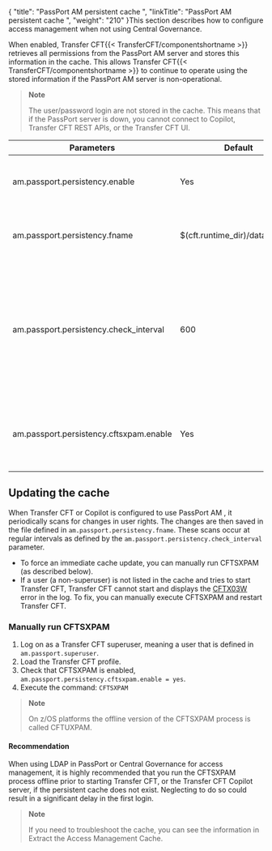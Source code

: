 {
    "title": "PassPort AM persistent cache ",
    "linkTitle": "PassPort AM persistent cache ",
    "weight": "210"
}This section describes how to configure access management when not using Central Governance.

When enabled, Transfer CFT{{< TransferCFT/componentshortname  >}} retrieves all permissions from the PassPort AM server and stores this information in the cache. This allows Transfer CFT{{< TransferCFT/componentshortname  >}} to continue to operate using the stored information if the PassPort AM server is non-operational.

> **Note**
>
> The user/password login are not stored in the cache. This means that if the PassPort server is down, you cannot connect to Copilot, Transfer CFT REST APIs, or the Transfer CFT UI.


| Parameters  | Default  | Description  |
| --- | --- | --- |
| am.passport.persistency.enable  | Yes  | Enables persistent support for PassPort AM. |
| am.passport.persistency.fname  | $(cft.runtime_dir)/data/CFTAM  | Persistent cache file name for PassPort AM.  |
| am.passport.persistency.check_interval  | 600  | Interval in seconds between two checks of access management updates.<br/> See also the information concerning CFTSXPAM or copsxpam below. |
| am.passport.persistency.cftsxpam.enable  | Yes  | Enable the CFTSXPAM process, which updates the PassPort AM cache.  |


## Updating the cache

When Transfer CFT or Copilot is configured to use PassPort AM , it periodically scans for changes in user rights. The changes are then saved in the file defined in `am.passport.persistency.fname`. These scans occur at regular intervals as defined by the `am.passport.persistency.check_interval` parameter.

- To force an immediate cache update, you can manually run CFTSXPAM (as described below).
- If a user (a non-superuser) is not listed in the cache and tries to start Transfer CFT, Transfer CFT cannot start and displays the [CFTX03W](../../../troubleshoot_intro/messages_and_error_codes_start_here/cftx_messages) error in the log. To fix, you can manually execute CFTSXPAM and restart Transfer CFT.

### Manually run CFTSXPAM

1. Log on as a Transfer CFT superuser, meaning a user that is defined in `am.passport.superuser`.
1. Load the Transfer CFT profile.
1. Check that CFTSXPAM is enabled, `am.passport.persistency.cftsxpam.enable = yes`.
1. Execute the command: `CFTSXPAM`

> **Note**
>
> On z/OS platforms the offline version of the CFTSXPAM process is called CFTUXPAM.

#### Recommendation

When using LDAP in PassPort or Central Governance for access management, it is highly recommended that you run the CFTSXPAM process offline prior to starting Transfer CFT, or the Transfer CFT Copilot server, if the persistent cache does not exist. Neglecting to do so could result in a significant delay in the first login.

> **Note**
>
> If you need to troubleshoot the cache, you can see the information in Extract the Access Management Cache.
